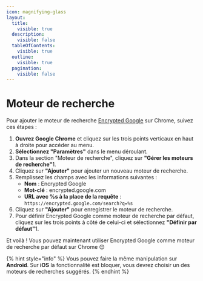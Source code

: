 ```yaml
---
icon: magnifying-glass
layout:
  title:
    visible: true
  description:
    visible: false
  tableOfContents:
    visible: true
  outline:
    visible: true
  pagination:
    visible: false
---
```


# Moteur de recherche

Pour ajouter le moteur de recherche [Encrypted Google](http://encrypted.google.com) sur Chrome, suivez ces étapes :

1. **Ouvrez Google Chrome** et cliquez sur les trois points verticaux en haut à droite pour accéder au menu.
2. **Sélectionnez "Paramètres"** dans le menu déroulant.
3. Dans la section "Moteur de recherche", cliquez sur **"Gérer les moteurs de recherche"**&#x31;.
4. Cliquez sur **"Ajouter"** pour ajouter un nouveau moteur de recherche.
5. Remplissez les champs avec les informations suivantes :
   * **Nom** : Encrypted Google
   * **Mot-clé** : encrypted.google.com
   * **URL avec %s à la place de la requête** : `https://encrypted.google.com/search?q=%s`
6. Cliquez sur **"Ajouter"** pour enregistrer le moteur de recherche.
7. Pour définir Encrypted Google comme moteur de recherche par défaut, cliquez sur les trois points à côté de celui-ci et sélectionnez **"Définir par défaut"**&#x31;.

Et voilà ! Vous pouvez maintenant utiliser Encrypted Google comme moteur de recherche par défaut sur Chrome 😊

{% hint style="info" %}
Vous pouvez faire la même manipulation sur **Android**. Sur **iOS** la fonctionnalité est bloquer, vous devrez choisir un des moteurs de recherches suggérés.
{% endhint %}
